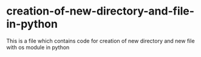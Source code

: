 # creation-of-new-directory-and-file-in-python
This is a file which contains code for creation of new directory and new file with os module in python
